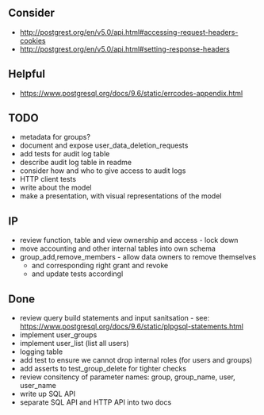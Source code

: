
## Consider
- http://postgrest.org/en/v5.0/api.html#accessing-request-headers-cookies
- http://postgrest.org/en/v5.0/api.html#setting-response-headers

## Helpful
- https://www.postgresql.org/docs/9.6/static/errcodes-appendix.html

## TODO
- metadata for groups?
- document and expose user_data_deletion_requests
- add tests for audit log table
- describe audit log table in readme
- consider how and who to give access to audit logs
- HTTP client tests
- write about the model
- make a presentation, with visual representations of the model

## IP
- review function, table and view ownership and access - lock down
- move accounting and other internal tables into own schema
- group_add,remove_members - allow data owners to remove themselves
    - and corresponding right grant and revoke
    - and update tests accordingl

## Done
- review query build statements and input sanitsation - see: https://www.postgresql.org/docs/9.6/static/plpgsql-statements.html
- implement user_groups
- implement user_list (list all users)
- logging table
- add test to ensure we cannot drop internal roles (for users and groups)
- add asserts to test_group_delete for tighter checks
- review consitency of parameter names: group, group_name, user, user_name
- write up SQL API
- separate SQL API and HTTP API into two docs

